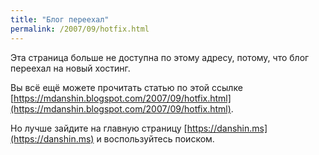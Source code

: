 ```yaml
---
title: "Блог переехал"
permalink: /2007/09/hotfix.html
---
```

Эта страница больше не доступна по этому адресу, потому, что блог переехал на новый хостинг.

Вы всё ещё можете прочитать статью по этой ссылке [https://mdanshin.blogspot.com/2007/09/hotfix.html](https://mdanshin.blogspot.com/2007/09/hotfix.html).

Но лучше зайдите на главную страницу [https://danshin.ms](https://danshin.ms) и воспользуйтесь поиском.